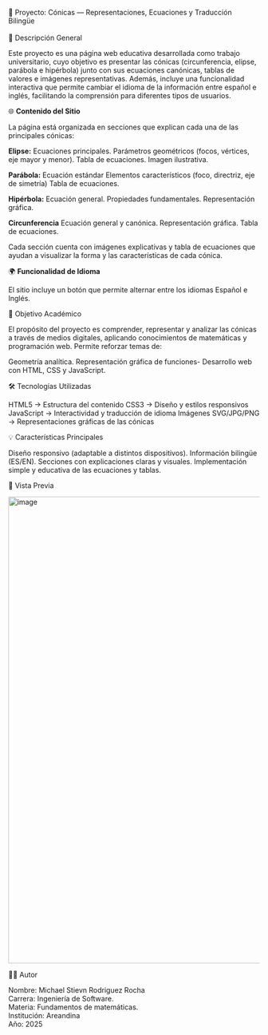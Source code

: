 📘 Proyecto: Cónicas — Representaciones, Ecuaciones y Traducción Bilingüe <br><br>
🧮 Descripción General

Este proyecto es una página web educativa desarrollada como trabajo universitario, cuyo objetivo es presentar las cónicas (circunferencia, elipse, parábola e hipérbola) junto con sus ecuaciones canónicas, tablas de valores e imágenes representativas.
Además, incluye una funcionalidad interactiva que permite cambiar el idioma de la información entre español e inglés, facilitando la comprensión para diferentes tipos de usuarios.

🌐 **Contenido del Sitio**

La página está organizada en secciones que explican cada una de las principales cónicas:

**Elipse:**
Ecuaciones principales.
Parámetros geométricos (focos, vértices, eje mayor y menor).
Tabla de ecuaciones.
Imagen ilustrativa.

**Parábola:**
Ecuación estándar
Elementos característicos (foco, directriz, eje de simetría)
Tabla de ecuaciones.

**Hipérbola:**
Ecuación general.
Propiedades fundamentales.
Representación gráfica.

**Circunferencia**
Ecuación general y canónica.
Representación gráfica.
Tabla de ecuaciones.

Cada sección cuenta con imágenes explicativas y tabla de ecuaciones que ayudan a visualizar la forma y las características de cada cónica.

🌍 **Funcionalidad de Idioma**

El sitio incluye un botón que permite alternar entre los idiomas Español e Inglés.

🧠 Objetivo Académico

El propósito del proyecto es comprender, representar y analizar las cónicas a través de medios digitales, aplicando conocimientos de matemáticas y programación web.
Permite reforzar temas de:

Geometría analítica.
Representación gráfica de funciones-
Desarrollo web con HTML, CSS y JavaScript.

🛠️ Tecnologías Utilizadas

HTML5 → Estructura del contenido
CSS3 → Diseño y estilos responsivos
JavaScript → Interactividad y traducción de idioma
Imágenes SVG/JPG/PNG → Representaciones gráficas de las cónicas

💡 Características Principales

Diseño responsivo (adaptable a distintos dispositivos).
Información bilingüe (ES/EN).
Secciones con explicaciones claras y visuales.
Implementación simple y educativa de las ecuaciones y tablas.

📸 Vista Previa

<img width="1706" height="935" alt="image" src="https://github.com/user-attachments/assets/bd88f0bc-ecc4-462b-8030-52094725e1b1" />



👩‍💻 Autor

Nombre: Michael Stievn Rodriguez Rocha <br>
Carrera: Ingeniería de Software. <br>
Materia: Fundamentos de matemáticas. <br>
Institución: Areandina <br>
Año: 2025 <br>
